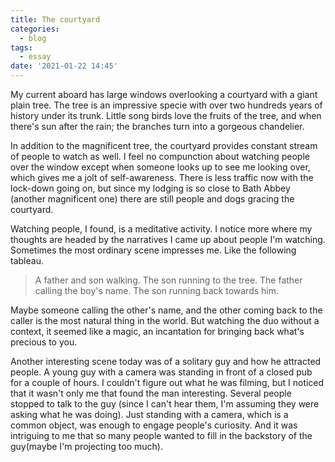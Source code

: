 ```yaml
---
title: The courtyard
categories:
  - blog
tags:
  - essay
date: '2021-01-22 14:45'
---
```


My current aboard has large windows overlooking a courtyard with a giant plain tree. The tree is an impressive specie with over two hundreds years of history under its trunk. Little song birds love the fruits of the tree, and when there's sun after the rain; the branches turn into a gorgeous chandelier.  

In addition to the magnificent tree, the courtyard provides constant stream of people to watch as well. I feel no compunction about watching people over the window except when someone looks up to see me looking over, which gives me a jolt of self-awareness. There is less traffic now with the lock-down going on, but since my lodging is so close to Bath Abbey (another magnificent one) there are still people and dogs gracing the courtyard.

Watching people, I found, is a meditative activity. I notice more where my thoughts are headed by the narratives I came up about people I'm watching. Sometimes the most ordinary scene impresses me. Like the following tableau.
> A father and son walking. The son running to the tree. The father calling the boy's name. The son running back towards him.

Maybe someone calling the other's name, and the other coming back to the caller is the most natural thing in the world. But watching the duo without a context, it seemed like a magic, an incantation for bringing back what's precious to you.  

Another interesting scene today was of a solitary guy and how he attracted people. A young guy with a camera was standing in front of a closed pub for a couple of hours. I couldn't figure out what he was filming, but I noticed that it wasn't only me that found the man interesting. Several people stopped to talk to the guy (since I can't hear them, I'm assuming they were asking what he was doing). Just standing with a camera, which is a common object, was enough to engage people's curiosity. And it was intriguing to me that so many people wanted to fill in the backstory of the guy(maybe I'm projecting too much).
